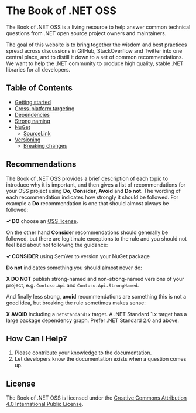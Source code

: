 # The Book of .NET OSS

The Book of .NET OSS is a living resource to help answer common technical questions from .NET open source project owners and maintainers.

The goal of this website is to bring together the wisdom and best practices spread across discussions in GitHub, StackOverflow and Twitter into one central place, and to distill it down to a set of common recommendations. We want to help the .NET community to produce high quality, stable .NET libraries for all developers.

## Table of Contents

* [Getting started](./getting-started.md)
* [Cross-platform targeting](./cross-platform-targeting.md)
* [Dependencies](./dependencies.md)
* [Strong naming](./strong-naming.md)
* [NuGet](./nuget.md)
  * [SourceLink](./sourcelink.md)
* [Versioning](./versioning.md)
  * [Breaking changes](./breaking-changes.md)

## Recommendations

The Book of .NET OSS provides a brief description of each topic to introduce why it is important, and then gives a list of recommendations for your OSS project using **Do**, **Consider**, **Avoid** and **Do not**. The wording of each recommendation indicates how strongly it should be followed. For example a **Do** recommendation is one that should almost always be followed:

**✓ DO** choose an [OSS license](https://choosealicense.com/).

On the other hand **Consider** recommendations should generally be followed, but there are legitimate exceptions to the rule and you should not feel bad about not following the guidance:

**✓ CONSIDER** using SemVer to version your NuGet package

**Do not** indicates something you should almost never do:

**X DO NOT** publish strong-named and non-strong-named versions of your project, e.g. `Contoso.Api` and `Contoso.Api.StrongNamed`.

And finally less strong, **avoid** recommendations are something this is not a good idea, but breaking the rule sometimes makes sense:

**X AVOID** including a `netstandard1x` target. A .NET Standard 1.x target has a large package dependency graph. Prefer .NET Standard 2.0 and above.

## How Can I Help?

1. Please contribute your knowledge to the documentation.
2. Let developers know the documentation exists when a question comes up.

## License

The Book of .NET OSS is licensed under the [Creative Commons Attribution 4.0 International Public License](https://creativecommons.org/licenses/by/4.0/).